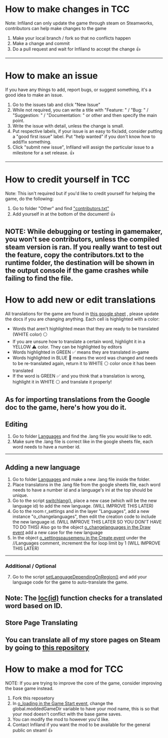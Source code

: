 # How to make changes in TCC
Note: Infiland can only update the game through steam on Steamworks, contributors can help make changes to the game
1. Make your local branch / fork so that no conflicts happen
2. Make a change and commit
3. Do a pull request and wait for Infiland to accept the change :+1:
---
# How to make an issue
If you have any things to add, report bugs, or suggest something, it's a good idea to make an issue.

1. Go to the issues tab and click "New Issue"
2. While not required, you can write a title with "Feature: " / "Bug: " / "Suggestion: " / "Documentation: " or other and then specify the main point.
3. Write the issue with detail, unless the change is small.
4. Put respective labels, if your issue is an easy to fix/add, consider putting a "good first issue" label. Put "help wanted" if you don't know how to add/fix something.
5. Click "submit new issue", Infiland will assign the particular issue to a milestone for a set release. :+1:
---
# How to credit yourself in TCC
Note: This isn't required but if you'd like to credit yourself for helping the game, do the following:
1. Go to folder "Other" and find ["contributors.txt"](https://github.com/Infiland/TheColorfulCreature/blob/main/datafiles/Other/contributors.txt)
2. Add yourself in at the bottom of the document! :+1:

NOTE: While debugging or testing in gamemaker, you won't see contributors, unless the compiled steam version is ran.
If you really want to test out the feature, copy the contributors.txt to the runtime folder, the destination will be shown in the output console if the game crashes while failing to find the file.
---
# How to add new or edit translations
All translations for the game are found in [this google sheet](https://docs.google.com/spreadsheets/d/1sO2gPX9AtXJVg1b7byPOB_xi-h8dwmZt5X0aZ08_LOo/edit#gid=0) , please update the docs if you are changing anything.
Each cell is highlighted with a color:
- Words that aren't highlighted mean that they are ready to be translated (WHITE color) :white_circle: 
- If you are unsure how to translate a certain word, highlight it in a YELLOW :warning: color. They can be highlighted by editors
- Words highlighted in GREEN :white_check_mark: means they are translated in-game
- Words highlighted in BLUE :large_blue_circle: means the word was changed and needs to be re-translated again, return it to WHITE :white_circle: color once it has been translated
- If the word is GREEN :white_check_mark: and you think that a translation is wrong, highlight it in WHITE :white_circle: and translate it properly!

As for importing translations from the Google doc to the game, here's how you do it.
---
## Editing
1. Go to folder [Languages](https://github.com/Infiland/TheColorfulCreature/tree/main/datafiles/Languages) and find the .lang file you would like to edit.
2. Make sure the .lang file is correct like in the google sheets file, each word needs to have a number id.
---
## Adding a new language
1. Go to folder [Languages](https://github.com/Infiland/TheColorfulCreature/tree/main/datafiles/Languages) and make a new .lang file inside the folder.
2. Place translatons in the .lang file from the google sheets file, each word needs to have a number id and a language's ini at the top should be unique.
3. Go to the script [switchlang()](https://github.com/Infiland/TheColorfulCreature/blob/main/scripts/switchlang/switchlang.gml), place a new case (which will be the new language id) to add the new language. (WILL IMPROVE THIS LATER)
4. Go to the room r_settings and in the layer "Languages", add a new instance "o_changelanguages", then edit the creation code to include the new language id. (WILL IMPROVE THIS LATER SO YOU DON'T HAVE TO DO THIS)
Also go to the object [o_changelanguages in the Draw event](https://github.com/Infiland/TheColorfulCreature/blob/main/objects/o_changelanguagesettings/Draw_0.gml) add a new case for the new language
5. In the object [o_settingspausemenu in the Create event](https://github.com/Infiland/TheColorfulCreature/blob/main/objects/o_settingspausemenu/Create_0.gml) under the //Languages comment, increment the for loop limit by 1 (WILL IMPROVE THIS LATER)
---
### Additional / Optional
7. Go to the script [setLanguageDependingOnRegion()](https://github.com/Infiland/TheColorfulCreature/blob/main/scripts/setLanguageDependingOnRegion/setLanguageDependingOnRegion.gml) and add your language code for the game to auto-translate the game.

Note: The [loc(id)](https://github.com/Infiland/TheColorfulCreature/blob/main/scripts/loc/loc.gml) function checks for a translated word based on ID.
---
## Store Page Translating
You can translate all of my store pages on Steam by going to [this repository](https://github.com/Infiland/InfilandGamesStorePageTranslations)
---
# How to make a mod for TCC
NOTE: If you are trying to improve the core of the game, consider improving the base game instead.
1. Fork this reposetory
2. In [o_loading in the Game Start event](https://github.com/Infiland/TheColorfulCreature/blob/R1.2.0/objects/o_loading/Other_2.gml), change the global.moddedGameDir variable to have your mod name, this is so that your mod doesn't conflict with the base game saves.
3. You can modify the mod to however you'd like.
4. Contact Infiland if you want the mod to be available for the general public on steam! :+1: